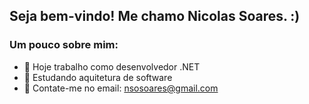 ## Seja bem-vindo! Me chamo Nicolas Soares. :)

### Um pouco sobre mim:

- 🔭 Hoje trabalho como desenvolvedor .NET
- 🌱 Estudando aquitetura de software
- 📩 Contate-me no email: nsosoares@gmail.com

